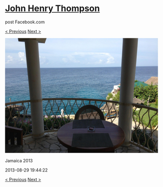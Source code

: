 # [John Henry Thompson](../README.md)
post Facebook.com

[< Previous](2013-08-29-47.md) [Next >](2013-08-29-49.md)

[![](../media/2013-08-29/Jamaica-2059.jpg)](../README.md)

Jamaica 2013

2013-08-29 19:44:22

[< Previous](2013-08-29-47.md) [Next >](2013-08-29-49.md)